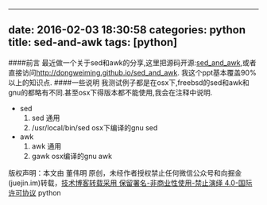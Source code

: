 
---
date: 2016-02-03 18:30:58
categories: python
title: sed-and-awk
tags: [python]
---
####前言
最近做一个关于sed和awk的分享,这里把源码开源:[sed_and_awk](https://github.com/dongweiming/sed_and_awk),或者直接访问<http://dongweiming.github.io/sed_and_awk>.
我这个ppt基本覆盖90%以上的知识点.
####一些说明
我测试例子都是在osx下,freebsd的sed和awk和gnu的都略有不同.甚至osx下得版本都不能使用,我会在注释中说明.
  * sed
    1. sed 通用
    2. /usr/local/bin/sed osx下编译的gnu sed
  * awk
    1. awk 通用
    2. gawk osx编译的gnu awk

版权声明：本文由 董伟明 原创，未经作者授权禁止任何微信公众号和向掘金(juejin.im)转载，[技术博客转载采用 保留署名-非商业性使用-禁止演绎 4.0-国际许可协议](https://creativecommons.org/licenses/by-nc-nd/4.0/deed.zh)
python
